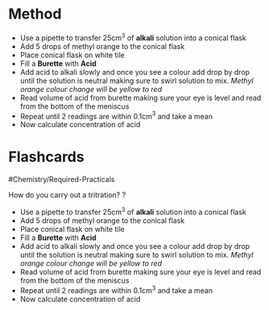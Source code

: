 # Method
-  Use a pipette to transfer 25cm$^3$ of **alkali** solution into a conical flask
- Add 5 drops of methyl orange to the conical flask
- Place conical flask on white tile
- Fill a **Burette** with **Acid**
- Add acid to alkali slowly and once you see a colour add drop by drop until the solution is neutral making sure to swirl solution to mix. *Methyl orange colour change will be yellow to red*
- Read volume of acid from burette making sure your eye is level and read from the bottom of the meniscus
- Repeat until 2 readings are within 0.1cm$^3$ and take a mean
- Now calculate concentration of acid
# Flashcards

#Chemistry/Required-Practicals

How do you carry out a tritration?
?
-  Use a pipette to transfer 25cm$^3$ of **alkali** solution into a conical flask
- Add 5 drops of methyl orange to the conical flask
- Place conical flask on white tile
- Fill a **Burette** with **Acid**
- Add acid to alkali slowly and once you see a colour add drop by drop until the solution is neutral making sure to swirl solution to mix. *Methyl orange colour change will be yellow to red*
- Read volume of acid from burette making sure your eye is level and read from the bottom of the meniscus
- Repeat until 2 readings are within 0.1cm$^3$ and take a mean
- Now calculate concentration of acid